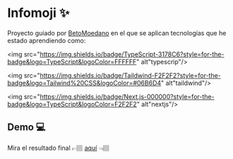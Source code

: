 # Infomoji ✨

Proyecto guiado por [BetoMoedano](https://codewithbeto.dev/) en el que se aplican tecnologías que he estado aprendiendo como:

<img src="https://img.shields.io/badge/TypeScript-3178C6?style=for-the-badge&logo=TypeScript&logoColor=FFFFFF" alt"typescrip"/>

<img src="https://img.shields.io/badge/Taildwind-F2F2F2?style=for-the-badge&logo=Tailwind%20CSS&logoColor=#06B6D4" alt"taildwind"/>

<img src="https://img.shields.io/badge/Next.js-000000?style=for-the-badge&logo=TypeScript&logoColor=F2F2F2" alt"nextjs"/>

## Demo 💻

Mira el resultado final 👉🏽 [aquí]() 👈🏽
